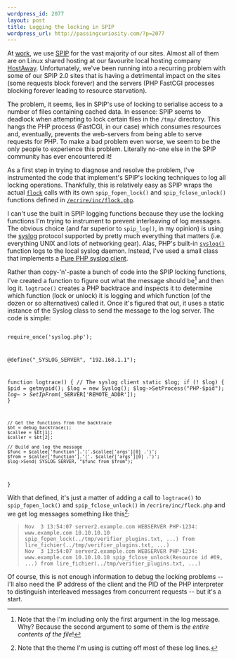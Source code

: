 ```yaml
--- 
wordpress_id: 2077
layout: post
title: Logging the locking in SPIP
wordpress_url: http://passingcuriosity.com/?p=2077
---
```

At [work](http://bouncingorange.com/), we use [SPIP](http://www.spip.net/) for the vast majority of our sites. Almost all of them are on Linux shared hosting at our favourite local hosting company [HostAway](http://www.hostaway.net.au/). Unfortunately, we've been running into a recurring problem with some of our SPIP 2.0 sites that is having a detrimental impact on the sites (some requests block forever) and the servers (PHP FastCGI processes blocking forever leading to resource starvation). 

The problem, it seems, lies in SPIP's use of locking to serialise access to a number of files containing cached data. In essence: SPIP seems to deadlock when attempting to lock certain files in the `/tmp/` directory. This hangs the PHP process (FastCGI, in our case) which consumes resources and, eventually, prevents the web-servers from being able to serve requests for PHP. To make a bad problem even worse, we seem to be the only people to experience this problem. Literally no-one else in the SPIP community has ever encountered it!

As a first step in trying to diagnose and resolve the problem, I've instrumented the code that implement's SPIP's locking techniques to log all locking operations. Thankfully, this is relatively easy as SPIP wraps the actual [`flock`](http://php.net/flock) calls with its own `spip_fopen_lock()` and `spip_fclose_unlock()` functions defined in [`/ecrire/inc/flock.php`](http://trac.rezo.net/trac/spip/browser/spip/ecrire/inc/flock.php).

I can't use the built in SPIP logging functions because they use the locking functions I'm trying to instrument to prevent interleaving of log messages. The obvious choice (and far superior to `spip_log()`, in my opinion) is using the [syslog](http://en.wikipedia.org/wiki/Syslog) protocol supported by pretty much everything that matters (i.e. everything UNIX and lots of networking gear). Alas, PHP's built-in [`syslog()`](http://php.net/syslog) function logs to the local syslog daemon. Instead, I've used a small class that implements a [Pure PHP syslog client](http://www.phpclasses.org/browse/file/12157.html).

Rather than copy-'n'-paste a bunch of code into the SPIP locking functions, I've created a function to figure out what the message should be[^1] and then log it. `logtrace()` creates a PHP backtrace and inspects it to determine which function (lock or unlock) it is logging and which function (of the dozen or so alternatives) called it. Once it's figured that out, it uses a static instance of the Syslog class to send the message to the log server. The code is simple:

<code lang="php">
<?php

require_once('syslog.php');

@define("_SYSLOG_SERVER", "192.168.1.1");

function logtrace() {
	// The syslog client
	static $log;
	if (! $log) {
		$pid = getmypid();
		$log = new Syslog();
		$log->SetProcess("PHP-$pid");
		$log->SetIpFrom($_SERVER['REMOTE_ADDR']);
	}

	// Get the functions from the backtrace
	$bt = debug_backtrace();
	$callee = $bt[1];
	$caller = $bt[2];
	
	// Build and log the message
	$func = $callee['function'].'('.$callee['args'][0] .')';
	$from = $caller['function'].'('. $caller['args'][0] .')';
	$log->Send(_SYSLOG_SERVER, "$func from $from");
}
</code>

With that defined, it's just a matter of adding a call to `logtrace()` to `spip_fopen_lock()` and `spip_fclose_unlock()` in `/ecrire/inc/flock.php` and we get log messages something like this[^2]:

>     Nov  3 13:54:07 server2.example.com WEBSERVER PHP-1234: www.example.com 10.10.10.10 spip_fopen_lock(../tmp/verifier_plugins.txt, ...) from lire_fichier(../tmp/verifier_plugins.txt, ...)
>     Nov  3 13:54:07 server2.example.com WEBSERVER PHP-1234: www.example.com 10.10.10.10 spip_fclose_unlock(Resource id #69, ...) from lire_fichier(../tmp/verifier_plugins.txt, ...)

Of course, this is not enough information to debug the locking problems -- I'll also need the IP address of the client and the PID of the PHP interpreter to distinguish interleaved messages from concurrent requests -- but it's a start.

[^1]: Note that the I'm including only the first argument in the log message. Why? Because the second argument to some of them is *the entire contents of the file*!
[^2]: Note that the theme I'm using is cutting off most of these log lines.
